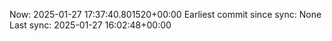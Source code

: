 Now: 2025-01-27 17:37:40.801520+00:00 Earliest commit since sync: None Last sync: 2025-01-27 16:02:48+00:00
